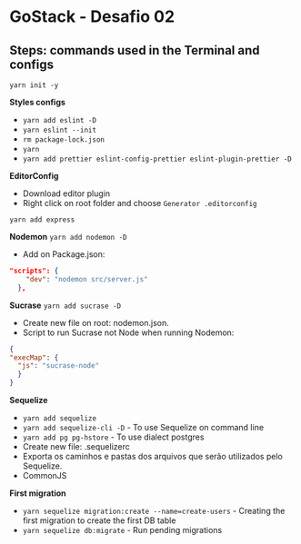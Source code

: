 # GoStack - Desafio 02

## Steps: commands used in the Terminal and configs

`yarn init -y`

**Styles configs**
* `yarn add eslint -D`
* `yarn eslint --init`
* `rm package-lock.json`
* `yarn`
* `yarn add prettier eslint-config-prettier eslint-plugin-prettier -D`

**EditorConfig** 
* Download editor plugin
* Right click on root folder and choose `Generator .editorconfig`

`yarn add express`

**Nodemon** 
`yarn add nodemon -D`
* Add on Package.json:
```json
"scripts": {
    "dev": "nodemon src/server.js"
  },
```

**Sucrase**
`yarn add sucrase -D`
* Create new file on root: nodemon.json.
* Script to run Sucrase not Node when running Nodemon:
```json
{
"execMap": {
  "js": "sucrase-node"
  }
}
```

**Sequelize**
* `yarn add sequelize`
* `yarn add sequelize-cli -D` - To use Sequelize on command line
* `yarn add pg pg-hstore` - To use dialect postgres
* Create new file: .sequelizerc
* Exporta os caminhos e pastas dos arquivos que serão utilizados pelo Sequelize.
* CommonJS

**First migration**
* `yarn sequelize migration:create --name=create-users` - Creating the first migration to create the first DB table
* `yarn sequelize db:migrate` - Run pending migrations

